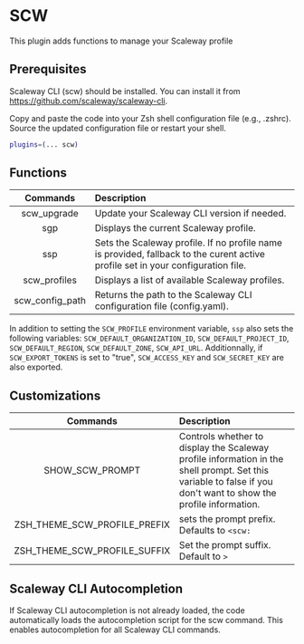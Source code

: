 # SCW

This plugin adds functions to manage your Scaleway profile


## Prerequisites

Scaleway CLI (scw) should be installed. You can install it from https://github.com/scaleway/scaleway-cli.

Copy and paste the code into your Zsh shell configuration file (e.g., .zshrc).
Source the updated configuration file or restart your shell.


```bash
plugins=(... scw)
```

## Functions

| Commands | Description          |
| :---------------: |:---------------|
| scw_upgrade  | Update your Scaleway CLI version if needed.      | 
| sgp  |   Displays the current Scaleway profile.       |
| ssp <profilename> |      Sets the Scaleway profile. If no profile name is provided, fallback to the curent active profile set in your configuration file.     |
| scw_profiles  | Displays a list of available Scaleway profiles.          | 
| scw_config_path  | Returns the path to the Scaleway CLI configuration file (config.yaml).             |

In addition to setting the `SCW_PROFILE` environment variable, `ssp` also sets the following variables: `SCW_DEFAULT_ORGANIZATION_ID`, `SCW_DEFAULT_PROJECT_ID`, `SCW_DEFAULT_REGION`, `SCW_DEFAULT_ZONE`, `SCW_API_URL`.
Additionnally, if `SCW_EXPORT_TOKENS` is set to "true", `SCW_ACCESS_KEY` and `SCW_SECRET_KEY` are also exported.


## Customizations

| Commands | Description          |
| :---------------: |:---------------|
| SHOW_SCW_PROMPT  | Controls whether to display the Scaleway profile information in the shell prompt. Set this variable to false if you don't want to show the profile information. | 
| ZSH_THEME_SCW_PROFILE_PREFIX  |  sets the prompt prefix.  Defaults to `<scw:`        |
| ZSH_THEME_SCW_PROFILE_SUFFIX | Set the prompt suffix. Default to `>`       |


## Scaleway CLI Autocompletion

If Scaleway CLI autocompletion is not already loaded, the code automatically loads the autocompletion script for the scw command. This enables autocompletion for all Scaleway CLI commands.


